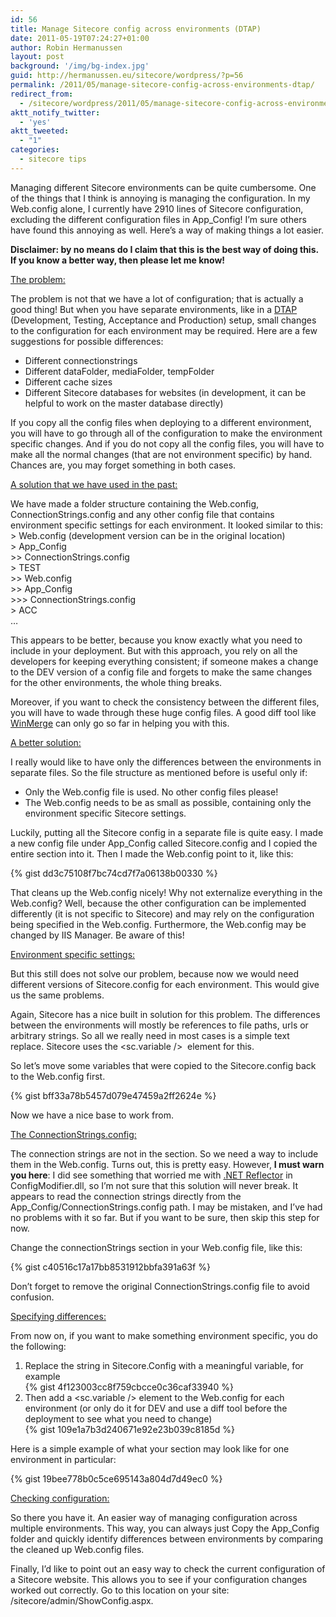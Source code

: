 ```yaml
---
id: 56
title: Manage Sitecore config across environments (DTAP)
date: 2011-05-19T07:24:27+01:00
author: Robin Hermanussen
layout: post
background: '/img/bg-index.jpg'
guid: http://hermanussen.eu/sitecore/wordpress/?p=56
permalink: /2011/05/manage-sitecore-config-across-environments-dtap/
redirect_from:
  - /sitecore/wordpress/2011/05/manage-sitecore-config-across-environments-dtap/
aktt_notify_twitter:
  - 'yes'
aktt_tweeted:
  - "1"
categories:
  - sitecore tips
---
```

Managing different Sitecore environments can be quite cumbersome. One of the things that I think is annoying is managing the configuration. In my Web.config alone, I currently have 2910 lines of Sitecore configuration, excluding the different configuration files in App_Config! I&#8217;m sure others have found this annoying as well. Here&#8217;s a way of making things a lot easier.

**Disclaimer: by no means do I claim that this is the best way of doing this. If you know a better way, then please let me know!**

<span style="text-decoration: underline;">The problem:</span>

The problem is not that we have a lot of configuration; that is actually a good thing! But when you have separate environments, like in a <a title="Wikipedia article about DTAP" href="http://en.wikipedia.org/wiki/Development,_testing,_acceptance_and_production">DTAP</a> (Development, Testing, Acceptance and Production) setup, small changes to the configuration for each environment may be required. Here are a few suggestions for possible differences:

  * Different connectionstrings
  * Different dataFolder, mediaFolder, tempFolder
  * Different cache sizes
  * Different Sitecore databases for websites (in development, it can be helpful to work on the master database directly)

If you copy all the config files when deploying to a different environment, you will have to go through all of the configuration to make the environment specific changes. And if you do not copy all the config files, you will have to make all the normal changes (that are not environment specific) by hand. Chances are, you may forget something in both cases.

<span style="text-decoration: underline;">A solution that we have used in the past:</span>

We have made a folder structure containing the Web.config, ConnectionStrings.config and any other config file that contains environment specific settings for each environment. It looked similar to this:  
&gt; Web.config (development version can be in the original location)  
&gt; App_Config  
&gt;&gt; ConnectionStrings.config  
&gt; TEST  
&gt;&gt; Web.config  
&gt;&gt; App_Config  
&gt;&gt;&gt; ConnectionStrings.config  
&gt; ACC  
&#8230;

This appears to be better, because you know exactly what you need to include in your deployment. But with this approach, you rely on all the developers for keeping everything consistent; if someone makes a change to the DEV version of a config file and forgets to make the same changes for the other environments, the whole thing breaks.

Moreover, if you want to check the consistency between the different files, you will have to wade through these huge config files. A good diff tool like <a title="WinMerge website" href="http://winmerge.org/">WinMerge</a> can only go so far in helping you with this.

<span style="text-decoration: underline;">A better solution:</span>

I really would like to have only the differences between the environments in separate files. So the file structure as mentioned before is useful only if:

  * Only the Web.config file is used. No other config files please!
  * The Web.config needs to be as small as possible, containing only the environment specific Sitecore settings.

Luckily, putting all the Sitecore config in a separate file is quite easy. I made a new config file under App_Config called Sitecore.config and I copied the entire <sitecore /> section into it. Then I made the Web.config point to it, like this:  

{% gist dd3c75108f7bc74cd7f7a06138b00330 %}

That cleans up the Web.config nicely! Why not externalize everything in the Web.config? Well, because the other configuration can be implemented differently (it is not specific to Sitecore) and may rely on the configuration being specified in the Web.config. Furthermore, the Web.config may be changed by IIS Manager. Be aware of this!

<span style="text-decoration: underline;">Environment specific settings:</span>

But this still does not solve our problem, because now we would need different versions of Sitecore.config for each environment. This would give us the same problems.

Again, Sitecore has a nice built in solution for this problem. The differences between the environments will mostly be references to file paths, urls or arbitrary strings. So all we really need in most cases is a simple text replace. Sitecore uses the <sc.variable />  element for this.

So let&#8217;s move some variables that were copied to the Sitecore.config back to the Web.config first.

{% gist bff33a78b5457d079e47459a2ff2624e %}

Now we have a nice base to work from.

<span style="text-decoration: underline;">The ConnectionStrings.config:</span>

The connection strings are not in the <sitecore /> section. So we need a way to include them in the Web.config. Turns out, this is pretty easy. However, **I must warn you here**: I did see something that worried me with <a title=".NET Reflector website" href="http://reflector.red-gate.com/">.NET Reflector</a> in ConfigModifier.dll, so I&#8217;m not sure that this solution will never break. It appears to read the connection strings directly from the App_Config/ConnectionStrings.config path. I may be mistaken, and I&#8217;ve had no problems with it so far. But if you want to be sure, then skip this step for now.

Change the connectionStrings section in your Web.config file, like this:  

{% gist c40516c17a17bb8531912bbfa391a63f %}

Don&#8217;t forget to remove the original ConnectionStrings.config file to avoid confusion.

<span style="text-decoration: underline;">Specifying differences:</span>

From now on, if you want to make something environment specific, you do the following:

  1. Replace the string in Sitecore.Config with a meaningful variable, for example  
    {% gist 4f123003cc8f759cbcce0c36caf33940 %}
  2. Then add a <sc.variable /> element to the Web.config for each environment (or only do it for DEV and use a diff tool before the deployment to see what you need to change)  
    {% gist 109e1a7b3d240671e92e23b039c8185d %}

Here is a simple example of what your <sitecore /> section may look like for one environment in particular:

{% gist 19bee778b0c5ce695143a804d7d49ec0 %}

<span style="text-decoration: underline;">Checking configuration:</span>

So there you have it. An easier way of managing configuration across multiple environments. This way, you can always just Copy the App_Config folder and quickly identify differences between environments by comparing the cleaned up Web.config files.

Finally, I&#8217;d like to point out an easy way to check the current configuration of a Sitecore website. This allows you to see if your configuration changes worked out correctly. Go to this location on your site: /sitecore/admin/ShowConfig.aspx.